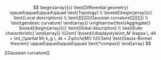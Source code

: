 $$
\begin{array}{c}
\text{Differential geometry} \qquad\qquad\qquad\qquad \text{Topology} \\
\boxed{\begin{array}{c}
\text{Local descriptions} \\
\text{[[[[[[[[Gaussian curvature]]]]]]]]} \\
\text{geodesic curvature}
\end{array}} 
\xrightarrow{\text{Aggregate}}
\boxed{\begin{array}{c}
\text{Global description} \\
\text{Euler characteristic}
\end{array}} \\[2em]
\boxed{\displaystyle\int_M \kappa \, dA + \int_{\partial M} k_g \, ds = 2\pi\chi(M)} \\[0.5em]
\text{Gauss-Bonnet theorem} \qquad\qquad\qquad\qquad \text{*compact}
\end{array}
$$

[[Gaussian curvature]]